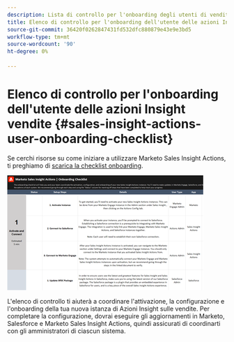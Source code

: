```yaml
---
description: Lista di controllo per l'onboarding degli utenti di vendite Insight Actions - Marketo Docs - Documentazione del prodotto
title: Elenco di controllo per l'onboarding dell'utente delle azioni Insight vendite
source-git-commit: 36420f0262847431fd532dfc880879e43e9e3bd5
workflow-type: tm+mt
source-wordcount: '90'
ht-degree: 0%

---
```


# Elenco di controllo per l&#39;onboarding dell&#39;utente delle azioni Insight vendite {#sales-insight-actions-user-onboarding-checklist}

Se cerchi risorse su come iniziare a utilizzare Marketo Sales Insight Actions, ti preghiamo di [scarica la checklist onboarding](/help/marketo/product-docs/marketo-sales-insight/actions/getting-started/assets/onboarding-checklist-marketo-sales-insight-actions-2023.xlsx).

[![](assets/sales-insight-actions-user-onboarding-checklist-1.png)](/help/marketo/product-docs/marketo-sales-insight/actions/getting-started/assets/onboarding-checklist-marketo-sales-insight-actions-2023.xlsx)

L&#39;elenco di controllo ti aiuterà a coordinare l&#39;attivazione, la configurazione e l&#39;onboarding della tua nuova istanza di Azioni Insight sulle vendite. Per completare la configurazione, dovrai eseguire gli aggiornamenti in Marketo, Salesforce e Marketo Sales Insight Actions, quindi assicurati di coordinarti con gli amministratori di ciascun sistema.
